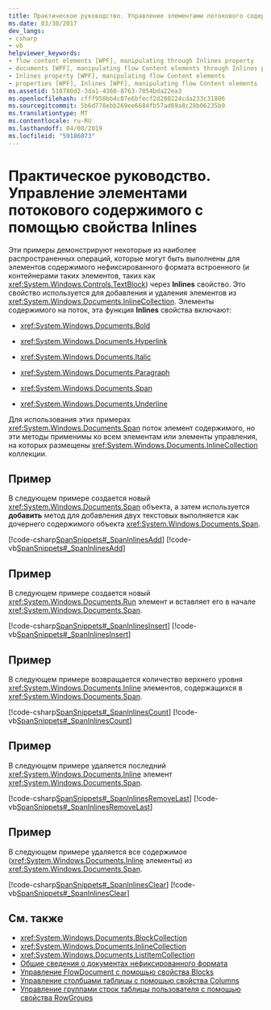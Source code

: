 ```yaml
---
title: Практическое руководство. Управление элементами потокового содержимого с помощью свойства Inlines
ms.date: 03/30/2017
dev_langs:
- csharp
- vb
helpviewer_keywords:
- flow content elements [WPF], manipulating through Inlines property
- documents [WPF], manipulating flow Content elements through Inlines property
- Inlines property [WPF], manipulating flow Content elements
- properties [WPF], Inlines [WPF], manipulating flow Content elements
ms.assetid: 510780d2-3da1-4360-8763-7054bda22ea3
ms.openlocfilehash: cfff958bb4c87e6bfecf2d280224cda233c31806
ms.sourcegitcommit: 5b6d778ebb269ee6684fb57ad69a8c28b06235b9
ms.translationtype: MT
ms.contentlocale: ru-RU
ms.lasthandoff: 04/08/2019
ms.locfileid: "59186073"
---
```

# <a name="how-to-manipulate-flow-content-elements-through-the-inlines-property"></a>Практическое руководство. Управление элементами потокового содержимого с помощью свойства Inlines
Эти примеры демонстрируют некоторые из наиболее распространенных операций, которые могут быть выполнены для элементов содержимого нефиксированного формата встроенного (и контейнерами таких элементов, таких как <xref:System.Windows.Controls.TextBlock>) через **Inlines** свойство. Это свойство используется для добавления и удаления элементов из <xref:System.Windows.Documents.InlineCollection>. Элементы содержимого на поток, эта функция **Inlines** свойства включают:  
  
-   <xref:System.Windows.Documents.Bold>  
  
-   <xref:System.Windows.Documents.Hyperlink>  
  
-   <xref:System.Windows.Documents.Italic>  
  
-   <xref:System.Windows.Documents.Paragraph>  
  
-   <xref:System.Windows.Documents.Span>  
  
-   <xref:System.Windows.Documents.Underline>  
  
 Для использования этих примерах <xref:System.Windows.Documents.Span> поток элемент содержимого, но эти методы применимы ко всем элементам или элементы управления, на которых размещены <xref:System.Windows.Documents.InlineCollection> коллекции.  
  
## <a name="example"></a>Пример  
 В следующем примере создается новый <xref:System.Windows.Documents.Span> объекта, а затем используется **добавить** метод для добавления двух текстовых выполняется как дочернего содержимого объекта <xref:System.Windows.Documents.Span>.  
  
 [!code-csharp[SpanSnippets#_SpanInlinesAdd](~/samples/snippets/csharp/VS_Snippets_Wpf/SpanSnippets/CSharp/Window1.xaml.cs#_spaninlinesadd)]
 [!code-vb[SpanSnippets#_SpanInlinesAdd](~/samples/snippets/visualbasic/VS_Snippets_Wpf/SpanSnippets/visualbasic/window1.xaml.vb#_spaninlinesadd)]  
  
## <a name="example"></a>Пример  
 В следующем примере создается новый <xref:System.Windows.Documents.Run> элемент и вставляет его в начале <xref:System.Windows.Documents.Span>.  
  
 [!code-csharp[SpanSnippets#_SpanInlinesInsert](~/samples/snippets/csharp/VS_Snippets_Wpf/SpanSnippets/CSharp/Window1.xaml.cs#_spaninlinesinsert)]
 [!code-vb[SpanSnippets#_SpanInlinesInsert](~/samples/snippets/visualbasic/VS_Snippets_Wpf/SpanSnippets/visualbasic/window1.xaml.vb#_spaninlinesinsert)]  
  
## <a name="example"></a>Пример  
 В следующем примере возвращается количество верхнего уровня <xref:System.Windows.Documents.Inline> элементов, содержащихся в <xref:System.Windows.Documents.Span>.  
  
 [!code-csharp[SpanSnippets#_SpanInlinesCount](~/samples/snippets/csharp/VS_Snippets_Wpf/SpanSnippets/CSharp/Window1.xaml.cs#_spaninlinescount)]
 [!code-vb[SpanSnippets#_SpanInlinesCount](~/samples/snippets/visualbasic/VS_Snippets_Wpf/SpanSnippets/visualbasic/window1.xaml.vb#_spaninlinescount)]  
  
## <a name="example"></a>Пример  
 В следующем примере удаляется последний <xref:System.Windows.Documents.Inline> элемент <xref:System.Windows.Documents.Span>.  
  
 [!code-csharp[SpanSnippets#_SpanInlinesRemoveLast](~/samples/snippets/csharp/VS_Snippets_Wpf/SpanSnippets/CSharp/Window1.xaml.cs#_spaninlinesremovelast)]
 [!code-vb[SpanSnippets#_SpanInlinesRemoveLast](~/samples/snippets/visualbasic/VS_Snippets_Wpf/SpanSnippets/visualbasic/window1.xaml.vb#_spaninlinesremovelast)]  
  
## <a name="example"></a>Пример  
 В следующем примере удаляется все содержимое (<xref:System.Windows.Documents.Inline> элементы) из <xref:System.Windows.Documents.Span>.  
  
 [!code-csharp[SpanSnippets#_SpanInlinesClear](~/samples/snippets/csharp/VS_Snippets_Wpf/SpanSnippets/CSharp/Window1.xaml.cs#_spaninlinesclear)]
 [!code-vb[SpanSnippets#_SpanInlinesClear](~/samples/snippets/visualbasic/VS_Snippets_Wpf/SpanSnippets/visualbasic/window1.xaml.vb#_spaninlinesclear)]  
  
## <a name="see-also"></a>См. также

- <xref:System.Windows.Documents.BlockCollection>
- <xref:System.Windows.Documents.InlineCollection>
- <xref:System.Windows.Documents.ListItemCollection>
- [Общие сведения о документах нефиксированного формата](flow-document-overview.md)
- [Управление FlowDocument с помощью свойства Blocks](how-to-manipulate-a-flowdocument-through-the-blocks-property.md)
- [Управление столбцами таблицы с помощью свойства Columns](how-to-manipulate-table-columns-through-the-columns-property.md)
- [Управление группами строк таблицы пользователя с помощью свойства RowGroups](how-to-manipulate-table-row-groups-through-the-rowgroups-property.md)
